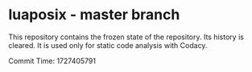# luaposix - master branch

This repository contains the frozen state of the repository.
Its history is cleared. It is used only for static code
analysis with Codacy.

Commit Time: 1727405791